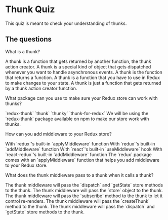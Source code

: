 # Thunk Quiz

This quiz is meant to check your understanding of thunks.

## The questions

<quiz>
  <question>
    <p>What is a thunk?</p>
    <answer correct>A thunk is a function that gets returned by another function, the thunk
    action creator.</answer>
    <answer>A thunk is a special kind of object that gets dispatched whenever
    you want to handle asynchronous events.</answer>
    <answer>A thunk is the function that returns a function.</answer>
    <answer>A thunk is a function that you have to use in Redux to make changes
    to your state.</answer>
    <explanation>A thunk is just a function that gets returned by a thunk action
    creator function.</explanation>
  </question>
</quiz>

<quiz>
  <question>
    <p>What package can you use to make sure your Redux store can work with
    thunks?</p>
    <answer correct>`redux-thunk`</answer>
    <answer>`thunk`</answer>
    <answer>`thunky`</answer>
    <answer>`thunk-for-redux`</answer>
    <explanation>We will be using the `redux-thunk` package available on npm to
    make our store work with thunks.</explanation>
  </question>
</quiz>

<quiz>
  <question>
    <p>How can you add middleware to your Redux store?</p>
    <answer correct>With `redux`'s built-in `applyMiddleware` function</answer>
    <answer>With `redux`'s built-in `addMiddleware` function</answer>
    <answer>With `react`'s built-in `useMiddleware` hook</answer>
    <answer>With `react-redux`'s built-in `addMiddleware` function</answer>
    <explanation>The `redux` package comes with an `applyMiddleware` function
    that helps you add middleware to your Redux store.</explanation>
  </question>
</quiz>

<quiz>
  <question>
    <p>What does the thunk middleware pass to a thunk when it calls a thunk?</p>
    <answer correct>The thunk middleware will pass the `dispatch` and `getState`
    store methods to the thunk.</answer>
    <answer>The thunk middleware will pass the `store` object to the thunk.</answer>
    <answer>The thunk middleware will pass the `subscribe` method to the thunk
    to let it control re-renders.</answer>
    <answer>The thunk middleware will pass the `createThunk` method to the
    thunk.</answer>
    <explanation>The thunk middleware will pass the `dispatch` and `getState`
    store methods to the thunk.</explanation>
  </question>
</quiz>

<quiz>
  <question>
    <p></p>
    <answer correct></answer>
    <answer></answer>
    <answer></answer>
    <answer></answer>
    <explanation></explanation>
  </question>
</quiz>

<quiz>
  <question>
    <p></p>
    <answer correct></answer>
    <answer></answer>
    <answer></answer>
    <answer></answer>
    <explanation></explanation>
  </question>
</quiz>
